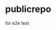 # publicrepo
for e2e test














































































































































































































































































































































































































































































































































































































































































































































































































































































































































































































































































































































































